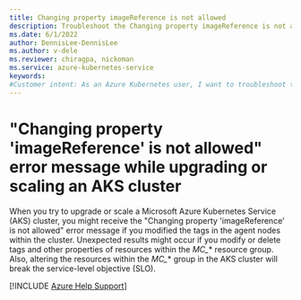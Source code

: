 ```yaml
---
title: Changing property imageReference is not allowed
description: Troubleshoot the Changing property imageReference is not allowed error message that occurs when you upgrade or scale an Azure Kubernetes Service (AKS) cluster.
ms.date: 6/1/2022
author: DennisLee-DennisLee
ms.author: v-dele
ms.reviewer: chiragpa, nickoman
ms.service: azure-kubernetes-service
keywords:
#Customer intent: As an Azure Kubernetes user, I want to troubleshoot the "Changing property 'imageReference' is not allowed" error message so that I can upgrade or scale my Azure Kubernetes Service (AKS) cluster successfully.
---
```

# "Changing property 'imageReference' is not allowed" error message while upgrading or scaling an AKS cluster

When you try to upgrade or scale a Microsoft Azure Kubernetes Service (AKS) cluster, you might receive the "Changing property 'imageReference' is not allowed" error message if you modified the tags in the agent nodes within the cluster. Unexpected results might occur if you modify or delete tags and other properties of resources within the *MC_** resource group. Also, altering the resources within the *MC_** group in the AKS cluster will break the service-level objective (SLO).

[!INCLUDE [Azure Help Support](../../includes/azure-help-support.md)]
